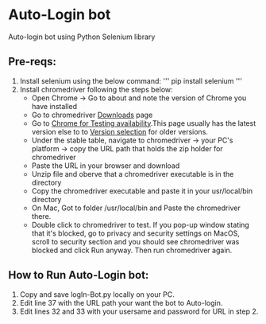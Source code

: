 # Auto-Login bot
 Auto-login bot using Python Selenium library

## Pre-reqs:
1.  Install selenium using the below command:
''' pip install selenium
'''
2. Install chromedriver following the steps below:
    - Open Chrome -> Go to about and note the version of Chrome you have installed
    - Go to chromedriver [Downloads](https://developer.chrome.com/docs/chromedriver/downloads#chromedriver_1140573590) page
    - Go to [Chrome for Testing availability](https://googlechromelabs.github.io/chrome-for-testing/).This page usually has the latest version else to to [Version selection](https://developer.chrome.com/docs/chromedriver/downloads/version-selection) for older versions.
    - Under the stable table, navigate to chromedriver -> your PC's platform -> copy the URL path that holds the zip holder for chromedriver
    - Paste the URL in your browser and download
    - Unzip file and oberve that a chromedriver executable is in the directory
    - Copy the chromedriver executable and paste it in your usr/local/bin directory
    - On Mac, Got to folder /usr/local/bin and Paste the chromedriver there.
    - Double click to chromedriver to test. If you pop-up window stating that it's blocked, go to privacy and security settings on MacOS, scroll to security section and you should see chromedriver was blocked and click Run anyway. Then run chromedriver again.

## How to Run Auto-Login bot:

1. Copy and save logIn-Bot.py locally on your PC.
2. Edit line 37 with the URL path your want the bot to Auto-login.
3. Edit lines 32 and 33 with your usersame and password for URL in step 2.

